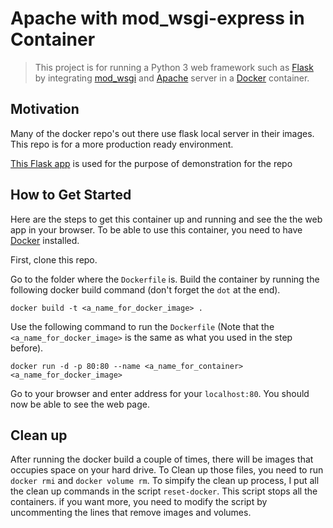 # Apache with mod_wsgi-express in Container

> This project is for running a Python 3 web framework such as [Flask](http://flask.pocoo.org/) by integrating [mod_wsgi](https://github.com/GrahamDumpleton/mod_wsgi) and [Apache](https://httpd.apache.org/) server in a [Docker](https://www.docker.com/) container. 

## Motivation
Many of the docker repo's out there use flask local server in their images.
This repo is for a more production ready environment.

[This Flask app](http://code.tutsplus.com/tutorials/an-introduction-to-pythons-flask-framework--net-28822) is used for the purpose of demonstration for the repo

## How to Get Started
Here are the steps to get this container up and running and see the the web app in your browser. To be able to use this container, you need to have [Docker](https://docs.docker.com/engine/installation/) installed. 

First, clone this repo. 

Go to the folder where the `Dockerfile` is. 
Build the container by running the following docker build command (don't forget the `dot` at the end).

`docker build -t <a_name_for_docker_image> .` 

Use the following command to run the `Dockerfile` (Note that the `<a_name_for_docker_image>` is the same as what you used in the step before).

`docker run -d -p 80:80 --name <a_name_for_container> <a_name_for_docker_image>` 
 
 Go to your browser and enter address for your `localhost:80`. You should now be able to see the web page.

## Clean up

After running the docker build a couple of times, there will be images that occupies space on your hard drive. To Clean up those files, you need to run `docker rmi` and `docker volume rm`. To simpify the clean up process, I put all the clean up commands in the script `reset-docker`. This script stops all the containers. if you want more, you need to modify the script by uncommenting the lines that remove images and volumes. 


